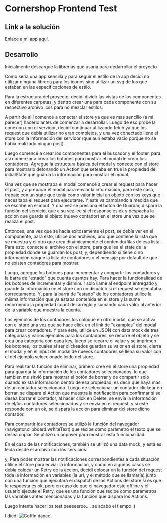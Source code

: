 # Cornershop Frontend Test


## Link a la solución

Enlace a mi app [aquí](https://frontend-test-master.web.app/).


## Desarrollo

Inicialmente descargue la librerias que usaria para dedarrollar el proyecto

Como seria una app sencilla y para seguir el estilo de la app decidí no utilizar ninguna librería para los iconos sino utilizar un svg de los que estaban en las especificaciones de estilo.

Para la estructura del proyecto, decidí dividir  las vistas de los componentes en diferentes carpetas, y dentro crear una para cada componente con su respectivo archivo .css para no mezclar estilos.

A partir de allí comencé a conectar el store ya que es mas sencillo (a mi parecer) hacerlo antes de comenzar a desarrollar. Luego de eso probé la conexión con el servidor, decidí continuar utilizando fetch ya que los request que debía utilizar no eran complejos, y una vez conectado llene el store con la información del servidor (que aun estaba vacío porque no se había realizado ningún post).

Luego comencé a crear los componentes para el buscador y el footer, para asi comenzar a crear los botones para mostrar el modal de crear los contadores. Agregue la estructura básica del modal y conecte con el store para mostrarlo detonando un Action que seteaba en true la propiedad del initialState que guarda la información para mostrar el modal.

Una vez que se mostraba el modal comencé a crear el request para hacer el post, y a preparar el modal para enviar la información, para este caso, trabaje con un state que tenia como valor inicial un objeto con los keys que necesitaba el request para ejecutarse. Y este va cambiando a medida que se escribe en el input. Y una vez se presiona el botón de Guardar, dispara la función del servicio, que a su vez lee si el response es ok y despacha la acción que guarda el objeto (nuevo contador) en el store una vez que se realiza el post.

Entonces, una vez que se hacia exitosamente el post, se debía ver en el componente, para esto, utilice dos archivos, uno que contiene la lista que se muestra y el otro que crea dinámicamente el contenido/filas de esa lista. Para esto, conecte el archivo con el store, para que lea el state de la propiedad donde se guardan los post, y, dependiendo si tiene o no información cargue la lista de contadores o el mensaje por default de que no existen contadores para mostrar.

Luego, agregue los botones para incrementar y compartir los contadores y la barra de "estado" que cuenta cuantos hay. Para hacer la funcionalidad de los botones de  incrementar y disminuir solo llame al endpoint entregado y guarde la información en el store con un dispatch si el request se ejecutaba correctamente. Y, para la barra de "estado" de los contadores utilice la misma información que ya estaba contenida en el store y la sume recorriendo la propiedad count del arreglo y sumando cada valor al anterior de la variable que muestra la cuenta.

Los ejemplos de los contadores los coloque en otro modal, que se activa con el store una vez que se hace click en el link de "examples" del modal para crear contadores. Y para este, utilice un JSON con data mock de tres categorías y varios ejemplos para los contadores, se recorre el objeto y se crea una categoría con cada key, luego se recorre el value y se imprimen los botones, los cuales al ser clickeados guardan su valor en el store, cierra el modal y en el input del modal de nuevos contadores se llena su valor con el del ejemplo seleccionado leído del store.

Para realizar la función de eliminar, primero cree en el store una propiedad para guardar la información de los contadores seleccionados, lo que también me sirvió para mostrar el botón de borrar y de compartir solo cuando exista información dentro de esa propiedad, es decir que haya mas de un contador seleccionado. Luego de seleccionar un contador clickear en borrar, se dispara el Action que muestra la notificación para confirmar si se desea borrar el contador, al hacer click en Delete, se envía la información de el/los contadores seleccionados y se envía en el request, y si este responde con un ok, se dispara la acción para eliminar del store dicho contador.

Para compartir los contadores se utilizó la función del navegador  (navigator.clipboard.wrhiteText) que recibe como parámetro el texto que se desea copiar. Se utilizó un popover para mostrar esta funcionalidad.

En el caso de las notificaciones, también se utilizó una data mock, y está es leída desde el archivo con los servicios. 

y, Para poder mostrar las notificaciones correspondientes a cada situación utilice el store para enviar la información, y como en algunos casos se  debía colocar un Retry de la acción, decidí colocar en la función del request toda la información en variables (la url, y el método que se llamaría)  junto con una función que ejecutará el dispatch de los Actions del store si es que la respuesta es ok, pero en caso de que el navegador este offline y el usuario ejecute el Retry, que es una función que recibe como parámetros las variables antes mencionadas y la función que dispara los Actions.

Luego intente hacer los test peeeeeroo.... se acabó el tiempo :)
 
 
I died!
![Coffin dance](coffin.gif)
